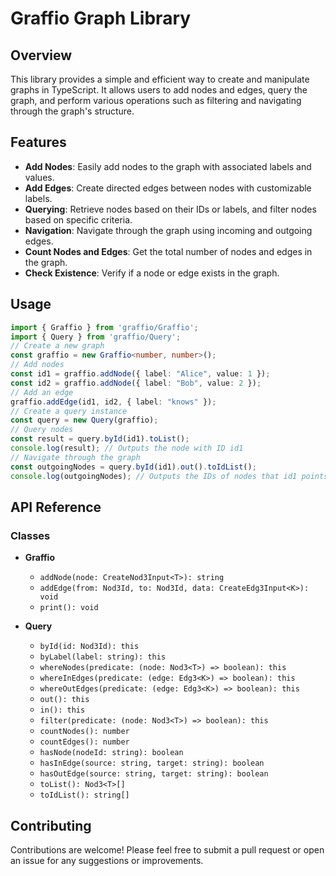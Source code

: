 # Graffio Graph Library

## Overview

This library provides a simple and efficient way to create and manipulate graphs in TypeScript. It allows users to add nodes and edges, query the graph, and perform various operations such as filtering and navigating through the graph's structure.

## Features

- **Add Nodes**: Easily add nodes to the graph with associated labels and values.
- **Add Edges**: Create directed edges between nodes with customizable labels.
- **Querying**: Retrieve nodes based on their IDs or labels, and filter nodes based on specific criteria.
- **Navigation**: Navigate through the graph using incoming and outgoing edges.
- **Count Nodes and Edges**: Get the total number of nodes and edges in the graph.
- **Check Existence**: Verify if a node or edge exists in the graph.

## Usage

```typescript
import { Graffio } from 'graffio/Graffio';
import { Query } from 'graffio/Query';
// Create a new graph
const graffio = new Graffio<number, number>();
// Add nodes
const id1 = graffio.addNode({ label: "Alice", value: 1 });
const id2 = graffio.addNode({ label: "Bob", value: 2 });
// Add an edge
graffio.addEdge(id1, id2, { label: "knows" });
// Create a query instance
const query = new Query(graffio);
// Query nodes
const result = query.byId(id1).toList();
console.log(result); // Outputs the node with ID id1
// Navigate through the graph
const outgoingNodes = query.byId(id1).out().toIdList();
console.log(outgoingNodes); // Outputs the IDs of nodes that id1 points to
```

## API Reference

### Classes

- **Graffio**
  - `addNode(node: CreateNod3Input<T>): string`
  - `addEdge(from: Nod3Id, to: Nod3Id, data: CreateEdg3Input<K>): void`
  - `print(): void`

- **Query**
  - `byId(id: Nod3Id): this`
  - `byLabel(label: string): this`
  - `whereNodes(predicate: (node: Nod3<T>) => boolean): this`
  - `whereInEdges(predicate: (edge: Edg3<K>) => boolean): this`
  - `whereOutEdges(predicate: (edge: Edg3<K>) => boolean): this`
  - `out(): this`
  - `in(): this`
  - `filter(predicate: (node: Nod3<T>) => boolean): this`
  - `countNodes(): number`
  - `countEdges(): number`
  - `hasNode(nodeId: string): boolean`
  - `hasInEdge(source: string, target: string): boolean`
  - `hasOutEdge(source: string, target: string): boolean`
  - `toList(): Nod3<T>[]`
  - `toIdList(): string[]`

## Contributing

Contributions are welcome! Please feel free to submit a pull request or open an issue for any suggestions or improvements.
